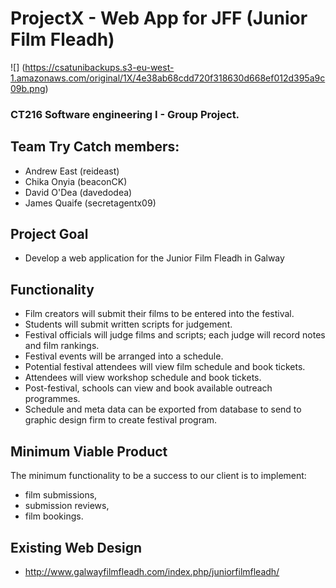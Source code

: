 # ProjectX - Web App for JFF (Junior Film Fleadh) #

![] (https://csatunibackups.s3-eu-west-1.amazonaws.com/original/1X/4e38ab68cdd720f318630d668ef012d395a9c09b.png)

### CT216 Software engineering I - Group Project.


## Team Try Catch members: 
  - Andrew East (reideast) 
  - Chika Onyia (beaconCK) 
  - David O'Dea (davedodea) 
  - James Quaife (secretagentx09)

## Project Goal
  - Develop a web application for the Junior Film Fleadh in Galway

## Functionality
  - Film creators will submit their films to be entered into the festival.
  - Students will submit written scripts for judgement.
  - Festival officials will judge films and scripts; each judge will record notes and film rankings.
  - Festival events will be arranged into a schedule.
  - Potential festival attendees will view film schedule and book tickets.
  - Attendees will view workshop schedule and book tickets.
  - Post-festival, schools can view and book available outreach programmes.
  - Schedule and meta data can be exported from database to send to graphic design firm to create festival program.
  
## Minimum Viable Product
  The minimum functionality to be a success to our client is to implement:
  - film submissions,
  - submission reviews,
  - film bookings.
  
## Existing Web Design
- http://www.galwayfilmfleadh.com/index.php/juniorfilmfleadh/
